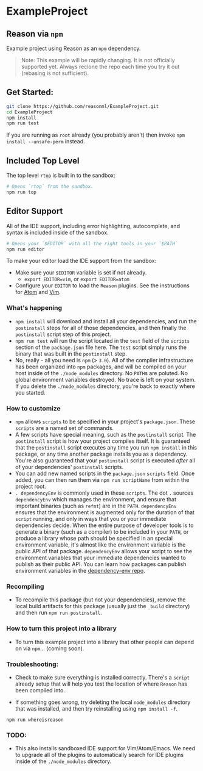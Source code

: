 # ExampleProject

## Reason via `npm`

Example project using Reason as an `npm` dependency.

> Note: This example will be rapidly changing. It is not officially supported
> yet. Always reclone the repo each time you try it out (rebasing is not
> sufficient).

## Get Started:

```sh
git clone https://github.com/reasonml/ExampleProject.git
cd ExampleProject
npm install
npm run test
```

If you are running as `root` already (you probably aren't) then invoke `npm
install --unsafe-perm` instead.

## Included Top Level

The top level `rtop` is built in to the sandbox: 

```sh
# Opens `rtop` from the sandbox.
npm run top
```

## Editor Support

All of the IDE support, including error highlighting, autocomplete, and
syntax is included inside of the sandbox. 

```sh
# Opens your `$EDITOR` with all the right tools in your `$PATH`
npm run editor
```

To make your editor load the IDE support from the sandbox:

- Make sure your `$EDITOR` variable is set if not already.
  - `export EDITOR=vim`, or `export EDITOR=atom`
- Configure your `EDITOR` to load the `Reason` plugins. See the instructions
  for [Atom](http://facebook.github.io/reason/tools.html#merlin-atom) and
  [Vim](https://github.com/facebook/reason/tree/master/editorSupport/VimReason).


### What's happening
- `npm install` will download and install all your dependencies, and run the
  `postinstall` steps for all of those dependencies, and then finally the
  `postinstall` script step of this project.
- `npm run test` will run the script located in the `test` field of the
  `scripts` section of the `package.json` file here. The `test` script simply
  runs the binary that was built in the `postinstall` step.
- No, really - all you need is `npm` (> `3.0`). All of the compiler infrastructure
  has been organized into `npm` packages, and will be compiled on your host
  inside of the `./node_modules` directory. No `PATH`s are poluted. No global
  environment variables destroyed. No trace is left on your system. If you
  delete the `./node_modules` directory, you're back to exactly where you
  started.


### How to customize
- `npm` allows `scripts` to be specified in your project's `package.json`.
  These `scripts` are a named set of commands.
- A few scripts have special meaning, such as the `postinstall` script. The
  `postinstall` script is how your project compiles itself. It is guaranteed
  that the `postinstall` script executes any time you run `npm install` in this
  package, or any time another package installs you as a dependency. You're
  also guaranteed that your `postinstall` script is executed *after* all of
  your dependencies' `postinstall` scripts.
- You can add new named scripts in the `package.json` `scripts` field. Once
  added, you can then run them via `npm run scriptName` from within the project
  root.
- `. dependencyEnv` is commonly used in these `scripts`. The dot `.` sources
  `dependencyEnv` which manages the environment, and ensure that important
  binaries (such as `refmt`) are in the `PATH`. `dependencyEnv` ensures that
  the environment is augmented only for the duration of that `script` running,
  and only in ways that you or your immediate dependencies decide. When
  the entire purpose of developer tools is to generate a binary (such as a
  compiler) to be included in your `PATH`, or produce a library whose path
  should be specified in an special environment variable, it's almost like the
  environment variable is the public API of that package. `dependencyEnv`
  allows your script to see the environment variables that your immediate
  dependencies wanted to publish as their public API. You can learn how
  packages can publish environment variables in the [dependency-env
  repo](https://github.com/npm-ml/dependency-env).

### Recompiling
- To recompile this package (but not your dependencies), remove the local build
  artifacts for this package (usually just the `_build` directory) and then run
  `npm run postinstall`.

### How to turn this project into a library

- To turn this example project into a library that other people can depend on
  via `npm`... (coming soon).

### Troubleshooting:
- Check to make sure everything is installed correctly. There's a `script`
  already setup that will help you test the location of where `Reason` has been
  compiled into.

- If something goes wrong, try deleting the local `node_modules` directory that
  was installed, and then try reinstalling using `npm install -f`.

```
npm run whereisreason
```

### TODO:

- This also installs sandboxed IDE support for Vim/Atom/Emacs. We need to
  upgrade all of the plugins to automatically search for IDE plugins inside of
  the `./node_modules` directory.

